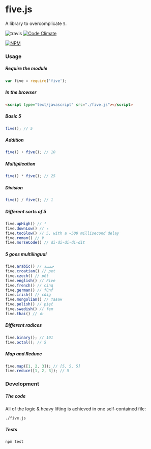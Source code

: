 # five.js

A library to overcomplicate `5`.

![travis](https://api.travis-ci.org/jackdcrawford/five.svg) [![Code Climate](https://codeclimate.com/github/jackdcrawford/five.png)](https://codeclimate.com/github/jackdcrawford/five)

[![NPM](https://nodei.co/npm/five.png?downloads=true)](https://nodei.co/npm/five)

### Usage
##### Require the module
```javascript
var five = require('five');
```

##### In the browser
```html
<script type="text/javascript" src="./five.js"></script>
```

##### Basic 5
```javascript
five(); // 5
```

##### Addition
```javascript
five() + five(); // 10
```

##### Multiplication
```javascript
five() * five(); // 25
```

##### Division
```javascript
five() / five(); // 1
```

##### Different sorts of 5
```javascript
five.upHigh() // ⁵
five.downLow() // ₅
five.tooSlow() // 5, with a ~500 millisecond delay
five.roman() // V
five.morseCode() // di-di-di-di-dit
```

##### 5 goes multilingual
```javascript
five.arabic() // خمسة
five.croatian() // pet
five.czech() // pět
five.english() // Five
five.french() // cinq
five.german() // fünf
five.irish() // cúig
five.mongolian() // таван
five.polish() // pięć
five.swedish() // fem
five.thai() // ห้า
```

##### Different radices
```javascript
five.binary(); // 101
five.octal(); // 5
```

##### Map and Reduce
```javascript
five.map([1, 2, 3]); // [5, 5, 5]
five.reduce([1, 2, 3]); // 5
```

### Development
##### The code
All of the logic & heavy lifting is achieved in one self-contained file:
```
./five.js
```

##### Tests
```
npm test
```
